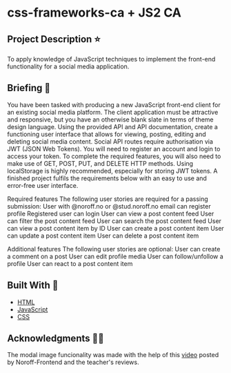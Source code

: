 # css-frameworks-ca + JS2 CA

## Project Description :star:

To apply knowledge of JavaScript techniques to implement the front-end functionality for a social media application.


## Briefing :memo:
You have been tasked with producing a new JavaScript front-end client for an existing social media platform. The client application must be attractive and responsive, but you have an otherwise blank slate in terms of theme design language.
Using the provided API and API documentation, create a functioning user interface that allows for viewing, posting, editing and deleting social media content.
Social API routes require authorisation via JWT (JSON Web Tokens). You will need to register an account and login to access your token.
To complete the required features, you will also need to make use of GET, POST, PUT, and DELETE HTTP methods.
Using localStorage is highly recommended, especially for storing JWT tokens.
A finished project fulfils the requirements below with an easy to use and error-free user interface.

Required features
The following user stories are required for a passing submission:
User with @noroff.no or @stud.noroff.no email can register profile
Registered user can login
User can view a post content feed
User can filter the post content feed
User can search the post content feed
User can view a post content item by ID
User can create a post content item
User can update a post content item
User can delete a post content item

Additional features
The following user stories are optional:
User can create a comment on a post
User can edit profile media
User can follow/unfollow a profile
User can react to a post content item



## Built With :wrench:

- [HTML](https://developer.mozilla.org/en-US/docs/Web/HTML)
- [JavaScript](https://developer.mozilla.org/en-US/docs/Web/JavaScript)
- [CSS](https://developer.mozilla.org/en-US/docs/Web/CSS)




## Acknowledgments :teacher:

The modal image funcionality was made with the help of this [video](https://youtu.be/zf-zBpsRAKE](https://youtu.be/rLAGHFr8bvU)) posted by Noroff-Frontend and the teacher's reviews.

